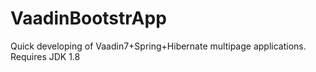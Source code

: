 VaadinBootstrApp
================

Quick developing of Vaadin7+Spring+Hibernate multipage applications.
Requires JDK 1.8

